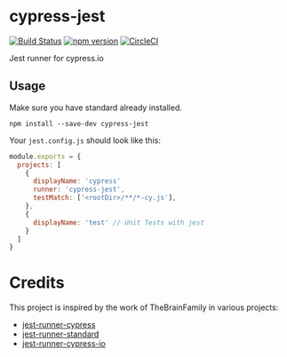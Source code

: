# cypress-jest

[![Build Status](https://travis-ci.org/you54f/cypress-jest.svg?branch=master)](https://travis-ci.org/you54f/cypress-jest)
[![npm version](https://badge.fury.io/js/cypress-jest.svg)](https://badge.fury.io/js/cypress-jest)
[![CircleCI](https://circleci.com/gh/YOU54F/cypress-jest.svg?style=svg)](https://circleci.com/gh/YOU54F/cypress-jest)

Jest runner for cypress.io

## Usage

Make sure you have standard already installed.

```
npm install --save-dev cypress-jest
```

Your `jest.config.js` should look like this:

```javascript
module.exports = {
  projects: [
    {
      displayName: 'cypress'
      runner: 'cypress-jest',
      testMatch: ['<rootDir>/**/*-cy.js'],
    },
    {
      displayName: 'test' // Unit Tests with jest
    }
  ]
}
```

# Credits

This project is inspired by the work of TheBrainFamily in various projects:

* [jest-runner-cypress](https://github.com/TheBrainFamily/jest-runner-cypress)
* [jest-runner-standard](https://github.com/TheBrainFamily/jest-runner-standard)
* [jest-runner-cypress-io](https://github.com/DanielMSchmidt/jest-runner-cypress-io)